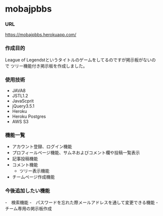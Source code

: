 # mobajpbbs
### URL
https://mobajpbbs.herokuapp.com/
### 作成目的
League of Legendstというタイトルのゲームをしてるのですが掲示板がないので
ツリー機能付き掲示板を作成しました。
### 使用技術 
- JAVA8
- JSTL1.2
- JavaScprit
- jQuery3.5.1
- Heroku
- Heroku Postgres
- AWS S3
### 機能一覧
- アカウント登録、ログイン機能
- プロフィールページ機能、サムネおよびコメント欄や投稿一覧表示
- 記事投稿機能
- コメント機能
  - ツリー表示機能
- チームページ作成機能
### 今後追加したい機能
-　検索機能
-　パスワードを忘れた際メールアドレスを通して変更できる機能
-　チーム専用の掲示板作成
